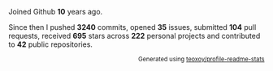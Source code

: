 Joined Github **10** years ago.

Since then I pushed **3240** commits, opened **35** issues, submitted **104** pull requests, received **695** stars across **222** personal projects and contributed to **42** public repositories.

<p align="right"><sub>Generated using <a href="https://github.com/marketplace/actions/profile-readme-stats">teoxoy/profile-readme-stats</a></sub></p>
